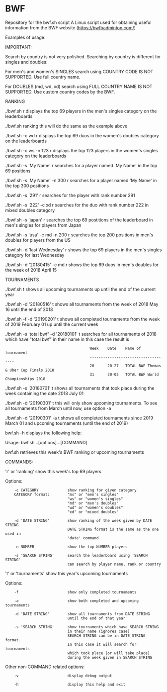 # BWF
Repository for the bwf.sh script
A Linux script used for obtaining useful information from the BWF website (https://bwfbadminton.com/)

Examples of usage:

IMPORTANT:

Search by country is not very polished. Searching by country is different for singles and doubles:

For men's and women's SINGLES search using COUNTRY CODE IS NOT SUPPORTED. Use full country name.

For DOUBLES (md, wd, xd) search using FULL COUNTRY NAME IS NOT SUPPORTED. Use custom country codes by the BWF.

RANKING

./bwf.sh r                        displays the top 69 players in the men's singles category on the leaderboards

./bwf.sh ranking                  this will do the same as the example above

./bwf.sh -c wd r                  displays the top 69 duos in the women's doubles category on the leaderboards

./bwf.sh -c ws -n 123 r           displays the top 123 players in the women's singles category on the leaderboards

./bwf.sh -s 'My Name' r           searches for a player named 'My Name' in the top 69 positions

./bwf.sh -s 'My Name' -n 300 r    searches for a player named 'My Name' in the top 300 positions

./bwf.sh -s '291' r               searches for the player with rank number 291

./bwf.sh -s '222' -c xd r         searches for the duo with rank number 222 in mixed doubles category

./bwf.sh -s 'japan' r             searches the top 69 postitions of the leaderboard in men's singles for players from Japan

./bwf.sh -s 'usa' -c md -n 200 r  searches the top 200 positions in men's doubles for players from the US

./bwf.sh -d 'last Wednesday' r    shows the top 69 players in the men's singles category for last Wednesday

./bwf.sh -d '20180415' -c md r    shows the top 69 duos in men's doubles for the week of 2018 April 15

TOURNAMENTS

./bwf.sh t                        shows all upcoming tournaments up until the end of the current year
       
./bwf.sh -d '20180516' t          shows all tournaments from the week of 2018 May 16 until the end of 2018

./bwf.sh -f -d '20190201' t       shows all completed tournaments from the week of 2019 February 01 up until the current week

./bwf.sh -s 'total bwf' -d '20180101' t   searches for all tournaments of 2018 which have "total bwf" in their name
                                          in this case the result is
                                          
                                          Week    Date    Name of tournament
                                          ------------------------------------
                                          20      20-27   TOTAL BWF Thomas & Uber Cup Finals 2018
                                          31      30-05   TOTAL BWF World Championships 2018

./bwf.sh -s '20180701' t           shows all tournaments that took place during the week containing the date 2018 July 01

./bwf.sh -d '20190301' t           this will only show upcoming tournaments. To see all tournaments from March until now, use option -a

./bwf.sh -d '20190301' -a t        shows all completed tournaments since 2019 March 01 and upcoming tournaments (until the end of 2019)


bwf.sh -h     displays the following help:

Usage: bwf.sh...[options]...[COMMAND]

bwf.sh retrieves this week's BWF ranking or upcoming tournaments

COMMANDS:

'r' or 'ranking'        show this week's top 69 players

Options:

        -c CATEGORY             show ranking for given category
        CATEGORY format:        "ms" or "men's singles"
                                "ws" or "women's singles"
                                "md" or "men's doubles"
                                "wd" or "women's doubles"
                                "xd" or "mixed doubles"

        -d 'DATE STRING'        show ranking of the week given by DATE STRING
                                DATE STRING format is the same as the one used in
                                'date' command

        -n NUMBER               show the top NUMBER players

        -s 'SEARCH STRING'      search the leaderboard using 'SEARCH STRING'
                                can search by player name, rank or country

't' or 'tournaments'    show this year's upcoming tournaments

Options:

        -f                      show only completed tournaments

        -a                      show both completed and upcoming tournaments

        -d 'DATE STRING'        show all tournaments from DATE STRING
                                until the end of that year

        -s 'SEARCH STRING'      show tournaments which have SEARCH STRING
                                in their name (ignores case)
                                SEARCH STRING can be in DATE STRING format.
                                In this case it will search for tournaments
                                which took place (or will take place)
                                during the week given in SEARCH STRING
Other non-COMMAND related options:

        -v                      display debug output

        -h                      display this help and exit
